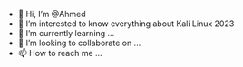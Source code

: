 - 👋 Hi, I’m @Ahmed
- 👀 I’m interested to know everything about Kali Linux 2023 
- 🌱 I’m currently learning ...
- 💞️ I’m looking to collaborate on ...
- 📫 How to reach me ...

<!---
titatitakali/titatitakali is a ✨ special ✨ repository because its `README.md` (this file) appears on your GitHub profile.
You can click the Preview link to take a look at your changes.
--->
